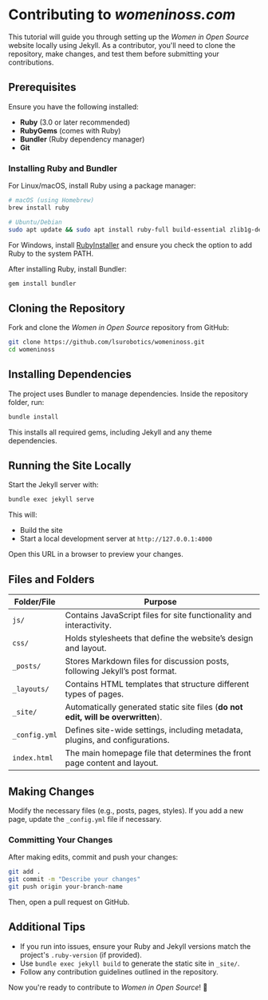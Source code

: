 # Contributing to <i>womeninoss.com</i>
This tutorial will guide you through setting up the *Women in Open Source* website locally using Jekyll. As a contributor, you'll need to clone the repository, make changes, and test them before submitting your contributions.  

## Prerequisites  

Ensure you have the following installed:  
- **Ruby** (3.0 or later recommended)  
- **RubyGems** (comes with Ruby)  
- **Bundler** (Ruby dependency manager)  
- **Git**  

### Installing Ruby and Bundler  

For Linux/macOS, install Ruby using a package manager:  

```sh
# macOS (using Homebrew)
brew install ruby

# Ubuntu/Debian
sudo apt update && sudo apt install ruby-full build-essential zlib1g-dev
```

For Windows, install [RubyInstaller](https://rubyinstaller.org/) and ensure you check the option to add Ruby to the system PATH.  

After installing Ruby, install Bundler:  

```sh
gem install bundler
```

## Cloning the Repository  

Fork and clone the *Women in Open Source* repository from GitHub:  

```sh
git clone https://github.com/lsurobotics/womeninoss.git
cd womeninoss
```

## Installing Dependencies  

The project uses Bundler to manage dependencies. Inside the repository folder, run:  

```sh
bundle install
```

This installs all required gems, including Jekyll and any theme dependencies.  

## Running the Site Locally  

Start the Jekyll server with:  

```sh
bundle exec jekyll serve
```

This will:  
- Build the site  
- Start a local development server at `http://127.0.0.1:4000`  

Open this URL in a browser to preview your changes. 

## Files and Folders
| Folder/File   | Purpose  |  
|--------------|----------------------------------------------------|  
| `js/`        | Contains JavaScript files for site functionality and interactivity. |  
| `css/`       | Holds stylesheets that define the website’s design and layout. |  
| `_posts/`    | Stores Markdown files for discussion posts, following Jekyll’s post format. |  
| `_layouts/`  | Contains HTML templates that structure different types of pages. |  
| `_site/`     | Automatically generated static site files (**do not edit, will be overwritten**). |  
| `_config.yml` | Defines site-wide settings, including metadata, plugins, and configurations. |  
| `index.html` | The main homepage file that determines the front page content and layout. |

## Making Changes  

Modify the necessary files (e.g., posts, pages, styles). If you add a new page, update the `_config.yml` file if necessary.  

### Committing Your Changes  

After making edits, commit and push your changes:  

```sh
git add .
git commit -m "Describe your changes"
git push origin your-branch-name
```

Then, open a pull request on GitHub.  

## Additional Tips  

- If you run into issues, ensure your Ruby and Jekyll versions match the project's `.ruby-version` (if provided).  
- Use `bundle exec jekyll build` to generate the static site in `_site/`.  
- Follow any contribution guidelines outlined in the repository.  

Now you're ready to contribute to *Women in Open Source*! 🚀
